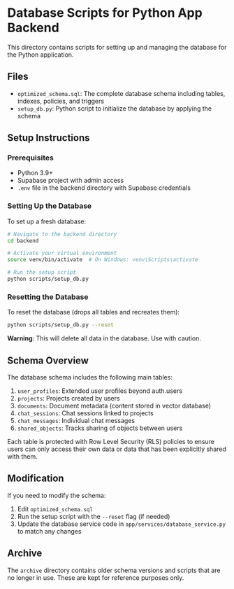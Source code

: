 # Database Scripts for Python App Backend

This directory contains scripts for setting up and managing the database for the Python application.

## Files

- `optimized_schema.sql`: The complete database schema including tables, indexes, policies, and triggers
- `setup_db.py`: Python script to initialize the database by applying the schema

## Setup Instructions

### Prerequisites

- Python 3.9+
- Supabase project with admin access
- `.env` file in the backend directory with Supabase credentials

### Setting Up the Database

To set up a fresh database:

```bash
# Navigate to the backend directory
cd backend

# Activate your virtual environment
source venv/bin/activate  # On Windows: venv\Scripts\activate

# Run the setup script
python scripts/setup_db.py
```

### Resetting the Database

To reset the database (drops all tables and recreates them):

```bash
python scripts/setup_db.py --reset
```

**Warning**: This will delete all data in the database. Use with caution.

## Schema Overview

The database schema includes the following main tables:

1. `user_profiles`: Extended user profiles beyond auth.users
2. `projects`: Projects created by users
3. `documents`: Document metadata (content stored in vector database)
4. `chat_sessions`: Chat sessions linked to projects
5. `chat_messages`: Individual chat messages
6. `shared_objects`: Tracks sharing of objects between users

Each table is protected with Row Level Security (RLS) policies to ensure users can only access their own data or data that has been explicitly shared with them.

## Modification

If you need to modify the schema:

1. Edit `optimized_schema.sql`
2. Run the setup script with the `--reset` flag (if needed)
3. Update the database service code in `app/services/database_service.py` to match any changes

## Archive

The `archive` directory contains older schema versions and scripts that are no longer in use. These are kept for reference purposes only. 